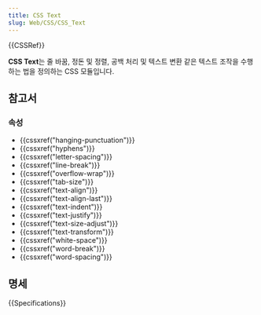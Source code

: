 ```yaml
---
title: CSS Text
slug: Web/CSS/CSS_Text
---
```

{{CSSRef}}

**CSS Text**는 줄 바꿈, 정돈 및 정렬, 공백 처리 및 텍스트 변환 같은 텍스트 조작을 수행하는 법을 정의하는 CSS 모듈입니다.

## 참고서

### 속성

- {{cssxref("hanging-punctuation")}}
- {{cssxref("hyphens")}}
- {{cssxref("letter-spacing")}}
- {{cssxref("line-break")}}
- {{cssxref("overflow-wrap")}}
- {{cssxref("tab-size")}}
- {{cssxref("text-align")}}
- {{cssxref("text-align-last")}}
- {{cssxref("text-indent")}}
- {{cssxref("text-justify")}}
- {{cssxref("text-size-adjust")}}
- {{cssxref("text-transform")}}
- {{cssxref("white-space")}}
- {{cssxref("word-break")}}
- {{cssxref("word-spacing")}}

## 명세

{{Specifications}}
